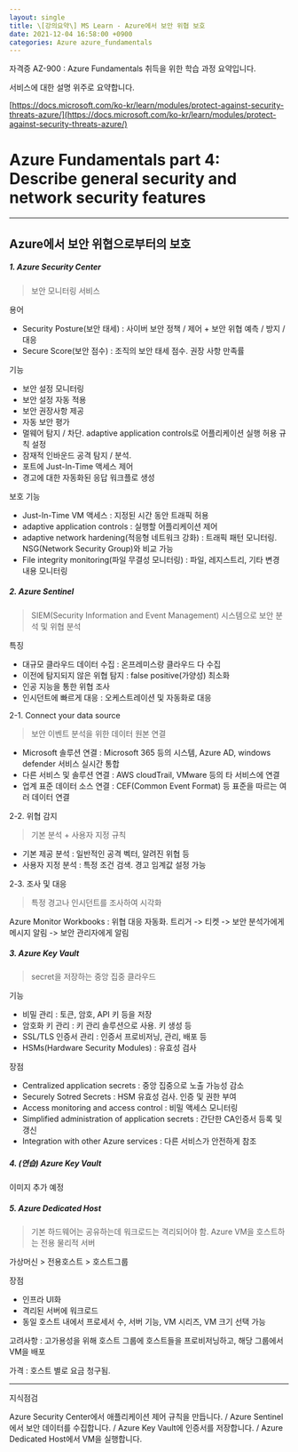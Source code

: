 ```yaml
---
layout: single
title: \[강의요약\] MS Learn - Azure에서 보안 위협 보호
date: 2021-12-04 16:58:00 +0900
categories: Azure azure_fundamentals
---
```


자격증 AZ-900 : Azure Fundamentals 취득을 위한 학습 과정 요약입니다.

서비스에 대한 설명 위주로 요약합니다.

[https://docs.microsoft.com/ko-kr/learn/modules/protect-against-security-threats-azure/](https://docs.microsoft.com/ko-kr/learn/modules/protect-against-security-threats-azure/)

# Azure Fundamentals part 4: Describe general security and network security features

---

## Azure에서 보안 위협으로부터의 보호

##### 1. Azure Security Center

> 보안 모니터링 서비스

용어

- Security Posture(보안 태세) : 사이버 보안 정책 / 제어 + 보안 위협 예측 / 방지 / 대응
- Secure Score(보안 점수) : 조직의 보안 태세 점수. 권장 사항 만족률

기능

- 보안 설정 모니터링
- 보안 설정 자동 적용
- 보안 권장사항 제공
- 자동 보안 평가
- 멀웨어 탐지 / 차단. adaptive application controls로 어플리케이션 실행 허용 규칙 설정
- 잠재적 인바운드 공격 탐지 / 분석. 
- 포트에 Just-In-Time 액세스 제어
- 경고에 대한 자동화된 응답 워크플로 생성

보호 기능

- Just-In-Time VM 액세스 : 지정된 시간 동안 트래픽 허용
- adaptive application controls : 실행할 어플리케이션 제어
- adaptive network hardening(적응형 네트워크 강화) : 트래픽 패턴 모니터링. NSG(Network Security Group)와 비교 가능
- File integrity monitoring(파일 무결성 모니터링) : 파일, 레지스트리, 기타 변경 내용 모니터링

##### 2. Azure Sentinel

> SIEM(Security Information and Event Management) 시스템으로 보안 분석 및 위협 분석

특징

- 대규모 클라우드 데이터 수집 : 온프레미스랑 클라우드 다 수집
- 이전에 탐지되지 않은 위협 탐지 : false positive(가양성) 최소화
- 인공 지능을 통한 위협 조사
- 인시던트에 빠르게 대응 : 오케스트레이션 및 자동화로 대응

2-1. Connect your data source

> 보안 이벤트 분석을 위한 데이터 원본 연결

- Microsoft 솔루션 연결 : Microsoft 365 등의 시스템, Azure AD, windows defender 서비스 실시간 통합
- 다른 서비스 및 솔루션 연결 : AWS cloudTrail, VMware 등의 타 서비스에 연결
- 업계 표준 데이터 소스 연결 : CEF(Common Event Format) 등 표준을 따르는 여러 데이터 연결

2-2. 위협 감지

> 기본 분석 + 사용자 지정 규칙

- 기본 제공 분석 : 일반적인 공격 벡터, 알려진 위협 등
- 사용자 지정 분석 : 특정 조건 검색. 경고 임계값 설정 가능

2-3. 조사 및 대응

> 특정 경고나 인시던트를 조사하여 시각화

Azure Monitor Workbooks : 위협 대응 자동화. 트리거 -> 티켓 -> 보안 분석가에게 메시지 알림 -> 보안 관리자에게 알림

##### 3. Azure Key Vault

> secret을 저장하는 중앙 집중 클라우드

기능

- 비밀 관리 : 토큰, 암호, API 키 등을 저장
- 암호화 키 관리 : 키 관리 솔루션으로 사용. 키 생성 등
- SSL/TLS 인증서 관리 : 인증서 프로비저닝, 관리, 배포 등
- HSMs(Hardware Security Modules) : 유효성 검사

장점

- Centralized application secrets : 중앙 집중으로 노출 가능성 감소
- Securely Sotred Secrets : HSM 유효성 검사. 인증 및 권한 부여
- Access monitoring and access control : 비밀 액세스 모니터링
- Simplified administration of application secrets : 간단한 CA인증서 등록 및 갱신
- Integration with other Azure services : 다른 서비스가 안전하게 참조

##### 4. (연습) Azure Key Vault

이미지 추가 예정

##### 5. Azure Dedicated Host

> 기본 하드웨어는 공유하는데 워크로드는 격리되어야 함. Azure VM을 호스트하는 전용 물리적 서버

가상머신 > 전용호스트 > 호스트그룹

장점

- 인프라 UI화
- 격리된 서버에 워크로드
- 동일 호스트 내에서 프로세서 수, 서버 기능, VM 시리즈, VM 크기 선택 가능

고려사항 : 고가용성을 위해 호스트 그룹에 호스트들을 프로비저닝하고, 해당 그룹에서 VM을 배포

가격 : 호스트 별로 요금 청구됨.

----

지식점검

Azure Security Center에서 애플리케이션 제어 규칙을 만듭니다. / Azure Sentinel에서 보안 데이터를 수집합니다. / Azure Key Vault에 인증서를 저장합니다. / Azure Dedicated Host에서 VM을 실행합니다.